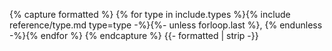 {% capture formatted %}
{% for type in include.types %}{% include reference/type.md type=type -%}{%- unless forloop.last %}, {% endunless -%}{% endfor %}
{% endcapture %}
{{- formatted | strip -}}
